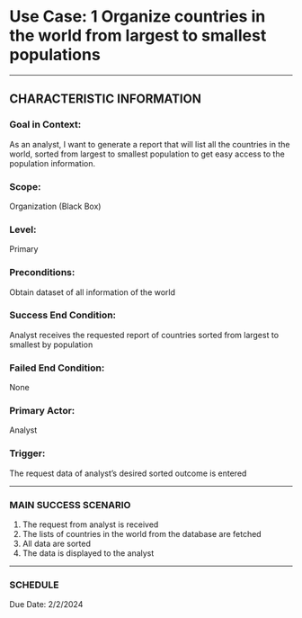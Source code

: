 # Use Case: 1 	Organize countries in the world from largest to smallest populations

----------------------
## CHARACTERISTIC INFORMATION
### Goal in Context: 
As an analyst, I want to generate a report that will list all the countries in the world, sorted from largest to smallest population to get easy access to the population information.
### Scope: 
Organization (Black Box)
### Level: 
Primary
### Preconditions: 
Obtain dataset of all information of the world
### Success End Condition: 
Analyst receives the requested report of countries sorted from largest to smallest by population
### Failed End Condition: 
None
### Primary Actor: 
Analyst
### Trigger: 
The request data of analyst’s desired sorted outcome is entered

----------------------
### MAIN SUCCESS SCENARIO
1.	The request from analyst is received
2.	The lists of countries in the world from the database are fetched
3.	All data are sorted
4.	The data is displayed to the analyst
----------------------
### SCHEDULE
Due Date: 2/2/2024

